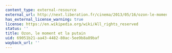 ```yaml
---
content_type: external-resource
external_url: http://next.liberation.fr/cinema/2013/05/16/ozon-le-moment-et-la-putain_903513
has_external_license_warning: true
license: https://en.wikipedia.org/wiki/All_rights_reserved
status: ''
title: Ozon, le moment et la putain
uid: 69051b21-aa43-4482-80ac-5ee9b8a89baf
wayback_url: ''
---
```

